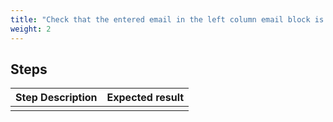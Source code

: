 ```yaml
---
title: "Check that the entered email in the left column email block is saved"
weight: 2
---
```

## Steps
| Step Description | Expected result |
| ----- | ----- |
|  |  |
